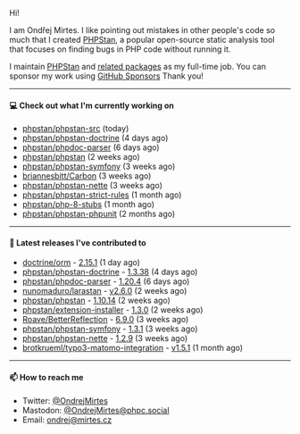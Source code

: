 Hi!

I am Ondřej Mirtes. I like pointing out mistakes in other people's code so much that I created [PHPStan](https://phpstan.org/), a popular open-source static analysis tool that focuses on finding bugs in PHP code without running it.

I maintain [PHPStan](https://github.com/phpstan/phpstan) and [related packages](https://github.com/phpstan/) as my full-time job. You can sponsor my work using [GitHub Sponsors](https://github.com/sponsors/ondrejmirtes) Thank you!

---

#### 💻 Check out what I'm currently working on

- [phpstan/phpstan-src](https://github.com/phpstan/phpstan-src) (today)
- [phpstan/phpstan-doctrine](https://github.com/phpstan/phpstan-doctrine) (4 days ago)
- [phpstan/phpdoc-parser](https://github.com/phpstan/phpdoc-parser) (6 days ago)
- [phpstan/phpstan](https://github.com/phpstan/phpstan) (2 weeks ago)
- [phpstan/phpstan-symfony](https://github.com/phpstan/phpstan-symfony) (3 weeks ago)
- [briannesbitt/Carbon](https://github.com/briannesbitt/Carbon) (3 weeks ago)
- [phpstan/phpstan-nette](https://github.com/phpstan/phpstan-nette) (3 weeks ago)
- [phpstan/phpstan-strict-rules](https://github.com/phpstan/phpstan-strict-rules) (1 month ago)
- [phpstan/php-8-stubs](https://github.com/phpstan/php-8-stubs) (1 month ago)
- [phpstan/phpstan-phpunit](https://github.com/phpstan/phpstan-phpunit) (2 months ago)

---

#### 🔭 Latest releases I've contributed to

- [doctrine/orm](https://github.com/doctrine/orm) - [2.15.1](https://github.com/doctrine/orm/releases/tag/2.15.1) (1 day ago)
- [phpstan/phpstan-doctrine](https://github.com/phpstan/phpstan-doctrine) - [1.3.38](https://github.com/phpstan/phpstan-doctrine/releases/tag/1.3.38) (4 days ago)
- [phpstan/phpdoc-parser](https://github.com/phpstan/phpdoc-parser) - [1.20.4](https://github.com/phpstan/phpdoc-parser/releases/tag/1.20.4) (6 days ago)
- [nunomaduro/larastan](https://github.com/nunomaduro/larastan) - [v2.6.0](https://github.com/nunomaduro/larastan/releases/tag/v2.6.0) (2 weeks ago)
- [phpstan/phpstan](https://github.com/phpstan/phpstan) - [1.10.14](https://github.com/phpstan/phpstan/releases/tag/1.10.14) (2 weeks ago)
- [phpstan/extension-installer](https://github.com/phpstan/extension-installer) - [1.3.0](https://github.com/phpstan/extension-installer/releases/tag/1.3.0) (2 weeks ago)
- [Roave/BetterReflection](https://github.com/Roave/BetterReflection) - [6.9.0](https://github.com/Roave/BetterReflection/releases/tag/6.9.0) (3 weeks ago)
- [phpstan/phpstan-symfony](https://github.com/phpstan/phpstan-symfony) - [1.3.1](https://github.com/phpstan/phpstan-symfony/releases/tag/1.3.1) (3 weeks ago)
- [phpstan/phpstan-nette](https://github.com/phpstan/phpstan-nette) - [1.2.9](https://github.com/phpstan/phpstan-nette/releases/tag/1.2.9) (3 weeks ago)
- [brotkrueml/typo3-matomo-integration](https://github.com/brotkrueml/typo3-matomo-integration) - [v1.5.1](https://github.com/brotkrueml/typo3-matomo-integration/releases/tag/v1.5.1) (1 month ago)

---

#### 📫 How to reach me

- Twitter: [@OndrejMirtes](https://twitter.com/ondrejmirtes)
- Mastodon: [@OndrejMirtes@phpc.social](https://phpc.social/@OndrejMirtes)
- Email: [ondrej@mirtes.cz](mailto:ondrej@mirtes.cz)
